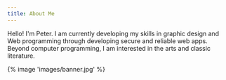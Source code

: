 ```yaml
---
title: About Me
---
```


Hello! I'm Peter. I am currently developing my skills in graphic design and Web programming through developing secure and reliable web apps. Beyond computer programming, I am interested in the arts and classic literature.

{% image 'images/banner.jpg' %}

